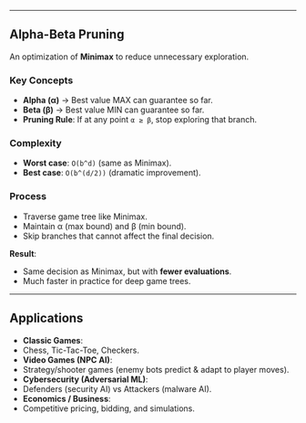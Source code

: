 
---

## Alpha-Beta Pruning

An optimization of **Minimax** to reduce unnecessary exploration.

### Key Concepts
- **Alpha (α)** → Best value MAX can guarantee so far.  
- **Beta (β)** → Best value MIN can guarantee so far.  
- **Pruning Rule**: If at any point `α ≥ β`, stop exploring that branch.

### Complexity
- **Worst case**: `O(b^d)` (same as Minimax).  
- **Best case**: `O(b^(d/2))` (dramatic improvement).  

### Process
- Traverse game tree like Minimax.
- Maintain α (max bound) and β (min bound).
- Skip branches that cannot affect the final decision.

**Result**:  
- Same decision as Minimax, but with **fewer evaluations**.  
- Much faster in practice for deep game trees.

---

## Applications

- **Classic Games**:
- Chess, Tic-Tac-Toe, Checkers.
- **Video Games (NPC AI)**:
- Strategy/shooter games (enemy bots predict & adapt to player moves).
- **Cybersecurity (Adversarial ML)**:
- Defenders (security AI) vs Attackers (malware AI).  
- **Economics / Business**:
- Competitive pricing, bidding, and simulations.
